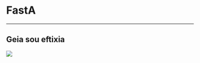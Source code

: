 # FastA
---
## Geia sou eftixia

![](https://media1.tenor.com/m/7_KRHOBcSnEAAAAC/happy-birthday-ashleigh.gif)
